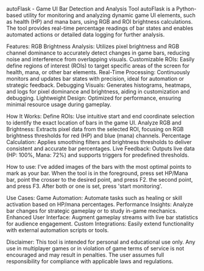 autoFlask - Game UI Bar Detection and Analysis Tool
autoFlask is a Python-based utility for monitoring and analyzing dynamic game UI elements, such as health (HP) and mana bars, using RGB and ROI brightness calculations. The tool provides real-time percentage readings of bar states and enables automated actions or detailed data logging for further analysis.

Features:
RGB Brightness Analysis: Utilizes pixel brightness and RGB channel dominance to accurately detect changes in game bars, reducing noise and interference from overlapping visuals.
Customizable ROIs: Easily define regions of interest (ROIs) to target specific areas of the screen for health, mana, or other bar elements.
Real-Time Processing: Continuously monitors and updates bar states with precision, ideal for automation or strategic feedback.
Debugging Visuals: Generates histograms, heatmaps, and logs for pixel dominance and brightness, aiding in customization and debugging.
Lightweight Design: Optimized for performance, ensuring minimal resource usage during gameplay.

How It Works:
Define ROIs: Use intuitive start and end coordinate selection to identify the exact location of bars in the game UI.
Analyze RGB and Brightness: Extracts pixel data from the selected ROI, focusing on RGB brightness thresholds for red (HP) and blue (mana) channels.
Percentage Calculation: Applies smoothing filters and brightness thresholds to deliver consistent and accurate bar percentages.
Live Feedback: Outputs live data (HP: 100%, Mana: 72%) and supports triggers for predefined thresholds.

How to use: I've added images of the bars with the most optimal points to mark as your bar.
When the tool is in the foreground, press set HP/Mana bar, point the crosser to the desired point, and press F2. the second point, and press F3.
After both or one is set, press 'start monitoring'.

Use Cases:
Game Automation: Automate tasks such as healing or skill activation based on HP/mana percentages.
Performance Insights: Analyze bar changes for strategic gameplay or to study in-game mechanics.
Enhanced User Interface: Augment gameplay streams with live bar statistics for audience engagement.
Custom Integrations: Easily extend functionality with external automation scripts or tools.

Disclaimer:
This tool is intended for personal and educational use only. Any use in multiplayer games or in violation of game terms of service is not encouraged and may result in penalties. The user assumes full responsibility for compliance with applicable laws and regulations.
